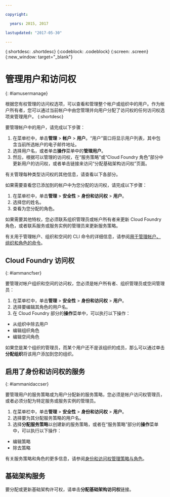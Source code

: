 ```yaml
---

copyright:

  years: 2015, 2017

lastupdated: "2017-05-30"

---
```


{:shortdesc: .shortdesc}
{:codeblock: .codeblock}
{:screen: .screen}
{:new_window: target="_blank"}

# 管理用户和访问权
{: #iamusermanage}

根据您有权管理的访问权选项，可以查看和管理整个帐户或组织中的用户。作为帐户所有者，您可以通过当前帐户中由您管理并向用户分配了访问权的任何访问权选项来管理用户。
{:shortdesc}

要管理帐户中的用户，请完成以下步骤：

1. 在菜单栏中，单击**管理** &gt; **帐户** &gt; **用户**。“用户”窗口将显示用户列表，其中包含当前所选帐户的电子邮件地址。 
2. 选择用户名，或者单击**操作**菜单中的**管理用户**。 
3. 然后，根据可以管理的访问权，在“服务策略”或“Cloud Foundry 角色”部分中更新用户的访问权，或者单击链接来访问“分配基础架构访问权”页面。

有关管理每种类型访问权的其他信息，请查看以下各部分。

如果需要查看您已添加到的帐户中为您分配的访问权，请完成以下步骤：

1. 在菜单栏中，单击**管理** &gt; **安全性** &gt; **身份和访问权** &gt; **用户**。 
2. 选择您的姓名。 
3. 查看为您分配的角色。

如果需要其他特权，您必须联系组织管理员或帐户所有者来更新 Cloud Foundry 角色，或者联系服务或服务实例的管理员来更新服务策略。

有关用于管理帐户、组织和空间的 CLI 命令的详细信息，请参阅[用于管理帐户、组织和角色的命令](/docs/cli/reference/bluemix_cli/bx_cli.html#bx_commands_acctorg)。

## Cloud Foundry 访问权
{: #iammancfser}

要管理对帐户组织和空间的访问权，您必须是帐户所有者、组织管理员或空间管理员：

1. 在菜单栏中，单击**管理** &gt; **安全性** &gt; **身份和访问权** &gt; **用户**。 
2. 选择要编辑其角色的用户名。
3. 在 Cloud Foundry 部分的**操作**菜单中，可以执行以下操作：

  * 从组织中除去用户
  * 编辑组织角色
  * 编辑空间角色

如果您是某个组织的管理员，而某个用户还不是该组织的成员，那么可以通过单击**分配组织**将该用户添加到您的组织。 


## 启用了身份和访问权的服务
{: #iammanidaccser}

要管理用户的服务策略或为用户分配新的服务策略，您必须是帐户访问权管理员，或者必须分配为特定服务或服务实例的管理员。

1. 在菜单栏中，单击**管理** &gt; **安全性** &gt; **身份和访问权** &gt; **用户**。 
2. 选择要为其分配服务策略的用户名。
3. 选择**分配服务策略**以创建新的服务策略，或者在“服务策略”部分的**操作**菜单中，可以执行以下操作：
  
  * 编辑策略
  * 除去策略

有关服务策略和角色的更多信息，请参阅[身份和访问权管理策略与角色](/docs/iam/users_roles.html#iamusermanpol)。

## 基础架构服务

要分配或更新基础架构许可权，请单击**分配基础架构访问权**链接。
